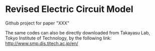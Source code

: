 # Revised Electric Circuit Model

Github project for paper "XXX"

The same codes can also be directly downloaded from Takayasu Lab, Tokyo Institute of Technology, by the following link:
http://www.smp.dis.titech.ac.jp/en/
